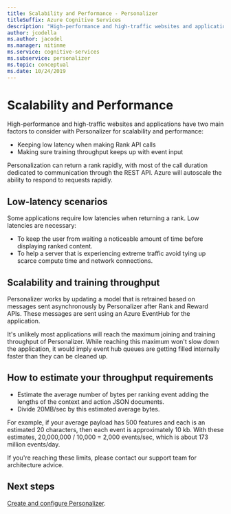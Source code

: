 ```yaml
---
title: Scalability and Performance - Personalizer
titleSuffix: Azure Cognitive Services
description: "High-performance and high-traffic websites and applications have two main factors to consider with Personalizer for scalability and performance: latency and training throughput."
author: jcodella
ms.author: jacodel
ms.manager: nitinme
ms.service: cognitive-services
ms.subservice: personalizer
ms.topic: conceptual
ms.date: 10/24/2019
---
```

# Scalability and Performance

High-performance and high-traffic websites and applications have two main factors to consider with Personalizer for scalability and performance:

* Keeping low latency when making Rank API calls
* Making sure training throughput keeps up with event input

Personalization can return a rank rapidly, with most of the call duration dedicated to communication through the REST API. Azure will autoscale the ability to respond to requests rapidly.

##  Low-latency scenarios

Some applications require low latencies when returning a rank. Low latencies are necessary:

* To keep the user from waiting a noticeable amount of time before displaying ranked content.
* To help a server that is experiencing extreme traffic avoid tying up scarce compute time and network connections.


## Scalability and training throughput

Personalizer works by updating a model that is retrained based on messages sent asynchronously by Personalizer after Rank and Reward APIs. These messages are sent using an Azure EventHub for the application.

 It's unlikely most applications will reach the maximum joining and training throughput of Personalizer. While reaching this maximum won't slow down the application, it would imply event hub queues are getting filled internally faster than they can be cleaned up.

## How to estimate your throughput requirements

* Estimate the average number of bytes per ranking event adding the lengths of the context and action JSON documents.
* Divide 20MB/sec by this estimated average bytes.

For example, if your average payload has 500 features and each is an estimated 20 characters, then each event is approximately 10 kb. With these estimates, 20,000,000 / 10,000 = 2,000 events/sec, which is about 173 million events/day. 

If you're reaching these limits, please contact our support team for architecture advice.

## Next steps

[Create and configure Personalizer](how-to-settings.md).